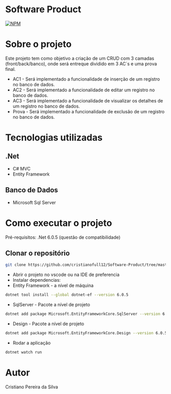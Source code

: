 # Software Product 
[![NPM](https://img.shields.io/npm/l/react)](https://github.com/cristianofull12/Software-Product/blob/main/LICENSE) 

# Sobre o projeto

Este projeto tem como objetivo a criação de um CRUD com 3 camadas (front/back/banco), onde será entreque dividido em 3 AC´s e uma prova final. 

- AC1 - Será implementado a funcionalidade de inserção de um registro no banco de dados.
- AC2 - Será implementado a funcionalidade de editar um registro no banco de dados.
- AC3 - Será implementado a funcionalidade de visualizar os detalhes de um registro no banco de dados.
- Prova - Será implementado a funcionalidade de exclusão de um registro no banco de dados.

# Tecnologias utilizadas
## .Net
- C# MVC 
- Entity Framework
 
## Banco de Dados 
- Microsoft Sql Server

# Como executar o projeto

Pré-requisitos: .Net 6.0.5 (questão de compatibilidade)

## Clonar o repositório
```bash
git clone https://github.com/cristianofull12/Software-Product/tree/master
```

- Abrir o projeto no vscode ou na IDE de preferencia 
- Instalar dependencias:
- Entity Framework - a nível de máquina
```bash
dotnet tool install --global dotnet-ef --version 6.0.5
```
- SqlServer - Pacote a nível de projeto
```bash
dotnet add package Microsoft.EntityFrameworkCore.SqlServer --version 6.0.5
```
- Design - Pacote a nível de projeto
```bash
dotnet add package Microsoft.EntityFrameworkCore.Design --version 6.0.5
```
- Rodar a aplicação
```bash
dotnet watch run
```

# Autor

Cristiano Pereira da Silva
